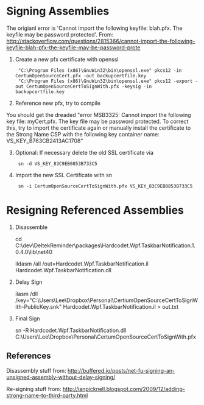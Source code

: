 Signing Assemblies
======================

The origianl error is 'Cannot import the following keyfile: blah.pfx. The keyfile may be password protected'.  From:
http://stackoverflow.com/questions/2815366/cannot-import-the-following-keyfile-blah-pfx-the-keyfile-may-be-password-prote

1. Create a new pfx certificate with openssl

        "C:\Program Files (x86)\GnuWin32\bin\openssl.exe" pkcs12 -in CertumOpenSourceCert.pfx -out backupcertfile.key
        "C:\Program Files (x86)\GnuWin32\bin\openssl.exe" pkcs12 -export -out CertumOpenSourceCertToSignWith.pfx -keysig -in backupcertfile.key

2. Reference new pfx, try to compile

  You should get the dreaded "error MSB3325: Cannot import the following key file: myCert.pfx. The key file may be password protected. To correct this, try to import the certificate again or manually install the certificate to the Strong Name CSP with the following key container name: VS_KEY_B763CB2413AC1708"

3. Optional: If necessary delete the old SSL certificate via

        sn -d VS_KEY_83C9EB0853B733C5

4. Import the new SSL Certificate with sn

        sn -i CertumOpenSourceCertToSignWith.pfx VS_KEY_83C9EB0853B733C5

Resigning Referenced Assemblies
======================

1. Disassemble

    cd C:\dev\DeltekReminder\packages\Hardcodet.Wpf.TaskbarNotification.1.0.4.0\lib\net40

    ildasm /all /out=Hardcodet.Wpf.TaskbarNotification.il Hardcodet.Wpf.TaskbarNotification.dll

2. Delay Sign    

    ilasm /dll /key="C:\Users\Lee\Dropbox\Personal\CertiumOpenSourceCertToSignWith-PublicKey.snk" Hardcodet.Wpf.TaskbarNotification.il > out.txt

3. Final Sign

    sn -R Hardcodet.Wpf.TaskbarNotification.dll C:\Users\Lee\Dropbox\Personal\CertumOpenSourceCertToSignWith.pfx


References
------------------------


Disassembly stuff from: http://buffered.io/posts/net-fu-signing-an-unsigned-assembly-without-delay-signing/

Re-signing stuff from: http://ianpicknell.blogspot.com/2009/12/adding-strong-name-to-third-party.html